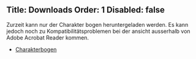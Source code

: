 Title: Downloads
Order: 1
Disabled: false
---
Zurzeit kann nur der Charakter bogen heruntergeladen werden. Es kann jedoch noch zu Kompatibilitätsproblemen bei der ansicht ausserhalb von Adobe Acrobat Reader kommen.

 * [Charakterbogen](downloads/Character.pdf)